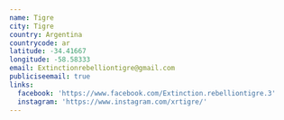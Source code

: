```yaml
---
name: Tigre
city: Tigre
country: Argentina
countrycode: ar
latitude: -34.41667
longitude: -58.58333
email: Extinctionrebelliontigre@gmail.com
publiciseemail: true
links:
  facebook: 'https://www.facebook.com/Extinction.rebelliontigre.3'
  instagram: 'https://www.instagram.com/xrtigre/'
---
```



